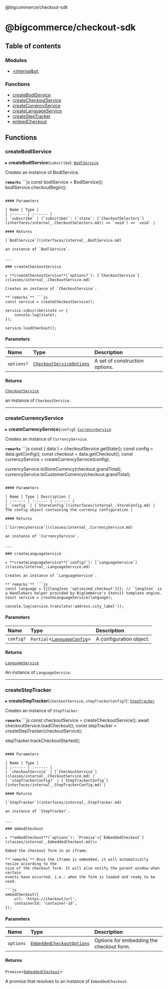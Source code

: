 @bigcommerce/checkout-sdk

# @bigcommerce/checkout-sdk

## Table of contents

### Modules

- [&lt;internal\&gt;](modules/internal_.md)

### Functions

- [createBodlService](README.md#createbodlservice)
- [createCheckoutService](README.md#createcheckoutservice)
- [createCurrencyService](README.md#createcurrencyservice)
- [createLanguageService](README.md#createlanguageservice)
- [createStepTracker](README.md#createsteptracker)
- [embedCheckout](README.md#embedcheckout)

## Functions

### createBodlService

▸ **createBodlService**(`subscribe`): [`BodlService`](interfaces/internal_.BodlService.md)

Creates an instance of BodlService.

**`remarks`** ```js
const bodlService = BodlService();
bodlService.checkoutBegin();
```

#### Parameters

| Name | Type |
| :------ | :------ |
| `subscribe` | (`subscriber`: (`state`: [`CheckoutSelectors`](interfaces/internal_.CheckoutSelectors.md)) => `void`) => `void` |

#### Returns

[`BodlService`](interfaces/internal_.BodlService.md)

an instance of `BodlService`.

___

### createCheckoutService

▸ **createCheckoutService**(`options?`): [`CheckoutService`](classes/internal_.CheckoutService.md)

Creates an instance of `CheckoutService`.

**`remarks`** ```js
const service = createCheckoutService();

service.subscribe(state => {
    console.log(state);
});

service.loadCheckout();
```

#### Parameters

| Name | Type | Description |
| :------ | :------ | :------ |
| `options?` | [`CheckoutServiceOptions`](interfaces/internal_.CheckoutServiceOptions.md) | A set of construction options. |

#### Returns

[`CheckoutService`](classes/internal_.CheckoutService.md)

an instance of `CheckoutService`.

___

### createCurrencyService

▸ **createCurrencyService**(`config`): [`CurrencyService`](classes/internal_.CurrencyService.md)

Creates an instance of `CurrencyService`.

**`remarks`** ```js
const { data } = checkoutService.getState();
const config = data.getConfig();
const checkout = data.getCheckout();
const currencyService = createCurrencyService(config);

currencyService.toStoreCurrency(checkout.grandTotal);
currencyService.toCustomerCurrency(checkout.grandTotal);
```

#### Parameters

| Name | Type | Description |
| :------ | :------ | :------ |
| `config` | [`StoreConfig`](interfaces/internal_.StoreConfig.md) | The config object containing the currency configuration |

#### Returns

[`CurrencyService`](classes/internal_.CurrencyService.md)

an instance of `CurrencyService`.

___

### createLanguageService

▸ **createLanguageService**(`config?`): [`LanguageService`](classes/internal_.LanguageService.md)

Creates an instance of `LanguageService`.

**`remarks`** ```js
const language = {{{langJson 'optimized_checkout'}}}; // `langJson` is a Handlebars helper provided by BigCommerce's Stencil template engine.
const service = createLanguageService(language);

console.log(service.translate('address.city_label'));
```

#### Parameters

| Name | Type | Description |
| :------ | :------ | :------ |
| `config?` | `Partial`<[`LanguageConfig`](interfaces/internal_.LanguageConfig.md)\> | A configuration object. |

#### Returns

[`LanguageService`](classes/internal_.LanguageService.md)

An instance of `LanguageService`.

___

### createStepTracker

▸ **createStepTracker**(`checkoutService`, `stepTrackerConfig?`): [`StepTracker`](interfaces/internal_.StepTracker.md)

Creates an instance of `StepTracker`.

**`remarks`** ```js
const checkoutService = createCheckoutService();
await checkoutService.loadCheckout();
const stepTracker = createStepTracker(checkoutService);

stepTracker.trackCheckoutStarted();
```

#### Parameters

| Name | Type |
| :------ | :------ |
| `checkoutService` | [`CheckoutService`](classes/internal_.CheckoutService.md) |
| `stepTrackerConfig?` | [`StepTrackerConfig`](interfaces/internal_.StepTrackerConfig.md) |

#### Returns

[`StepTracker`](interfaces/internal_.StepTracker.md)

an instance of `StepTracker`.

___

### embedCheckout

▸ **embedCheckout**(`options`): `Promise`<[`EmbeddedCheckout`](classes/internal_.EmbeddedCheckout.md)\>

Embed the checkout form in an iframe.

**`remarks`** Once the iframe is embedded, it will automatically resize according to the
size of the checkout form. It will also notify the parent window when certain
events have occurred. i.e.: when the form is loaded and ready to be used.

```js
embedCheckout({
    url: 'https://checkout/url',
    containerId: 'container-id',
});
```

#### Parameters

| Name | Type | Description |
| :------ | :------ | :------ |
| `options` | [`EmbeddedCheckoutOptions`](interfaces/internal_.EmbeddedCheckoutOptions.md) | Options for embedding the checkout form. |

#### Returns

`Promise`<[`EmbeddedCheckout`](classes/internal_.EmbeddedCheckout.md)\>

A promise that resolves to an instance of `EmbeddedCheckout`.
